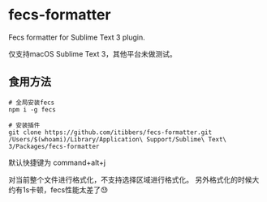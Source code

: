 # fecs-formatter
Fecs formatter for Sublime Text 3 plugin.

仅支持macOS Sublime Text 3，其他平台未做测试。

## 食用方法

```shell
# 全局安装fecs
npm i -g fecs

# 安装插件
git clone https://github.com/itibbers/fecs-formatter.git /Users/$(whoami)/Library/Application\ Support/Sublime\ Text\ 3/Packages/fecs-formatter
```

默认快捷键为 command+alt+j

对当前整个文件进行格式化，不支持选择区域进行格式化。
另外格式化的时候大约有1s卡顿，fecs性能太差了😓

